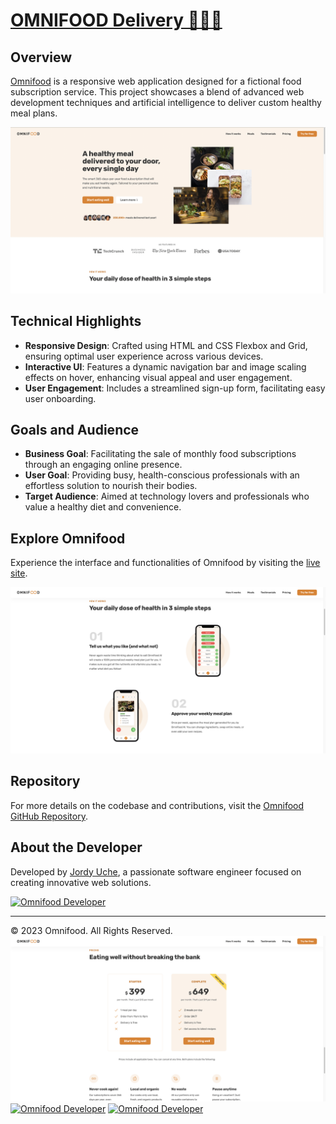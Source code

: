 # [OMNIFOOD Delivery 🥒🍉📲](https://uche-jordy-omnifood.netlify.app/)

## Overview
[Omnifood](https://uche-jordy-omnifood.netlify.app/) is a responsive web application designed for a fictional food subscription service. This project showcases a blend of advanced web development techniques and artificial intelligence to deliver custom healthy meal plans.

![Omnifood Screenshot](Images/1.png)

## Technical Highlights
- **Responsive Design**: Crafted using HTML and CSS Flexbox and Grid, ensuring optimal user experience across various devices.
- **Interactive UI**: Features a dynamic navigation bar and image scaling effects on hover, enhancing visual appeal and user engagement.
- **User Engagement**: Includes a streamlined sign-up form, facilitating easy user onboarding.

## Goals and Audience
- **Business Goal**: Facilitating the sale of monthly food subscriptions through an engaging online presence.
- **User Goal**: Providing busy, health-conscious professionals with an effortless solution to nourish their bodies.
- **Target Audience**: Aimed at technology lovers and professionals who value a healthy diet and convenience.

## Explore Omnifood
Experience the interface and functionalities of Omnifood by visiting the [live site](https://uche-jordy-omnifood.netlify.app/). 

[![Omnifood Interface](Images/2.png)](https://uche-jordy-omnifood.netlify.app/)

## Repository
For more details on the codebase and contributions, visit the [Omnifood GitHub Repository](https://github.com/UniLife-Projects/Omnifood-Project.git).

## About the Developer
Developed by [Jordy Uche](https://github.com/UniLife-Projects), a passionate software engineer focused on creating innovative web solutions.

[![Omnifood Developer](Images/3.png)](https://github.com/UniLife-Projects)

---
© 2023 Omnifood. All Rights Reserved.
[![Omnifood Developer](Images/4.png)](https://github.com/UniLife-Projects)
[![Omnifood Developer](Images/5.png)](https://github.com/UniLife-Projects)
[![Omnifood Developer](Images/6.png)](https://github.com/UniLife-Projects)
